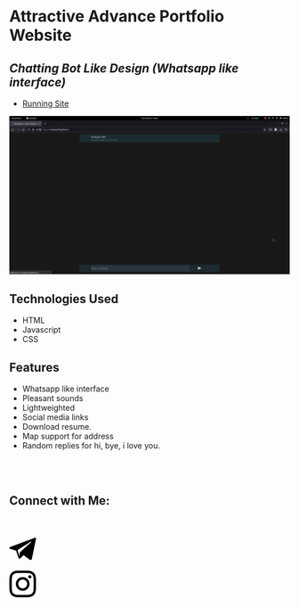 # Attractive Advance Portfolio Website
## _Chatting Bot Like Design (Whatsapp like interface)_


- [Running Site](https://explcre.github.io/chat)

[![N|Solid](images/demo.gif)](https://explcre.github.io/chat)

## Technologies Used

- HTML
- Javascript
- CSS

## Features

- Whatsapp like interface
- Pleasant sounds
- Lightweighted
- Social media links
- Download resume.
- Map support for address
- Random replies for hi, bye, i love you.

<br><br>

## Connect with Me: 

<br>

[![N|Solid](images/telegram.svg)](https://t.me/)


[![N|Solid](images/instagram.svg)](https://instagram.com/xpc_1025)


<br>


